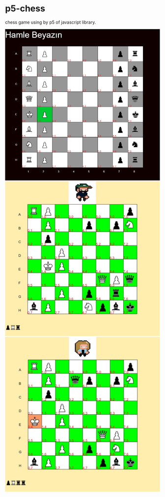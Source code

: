 # p5-chess
chess game using by p5 of javascript library.

![image1](screenshots/default_game_board.jpg)
![image2](screenshots/player1.jpg)
![image3](screenshots/player2.jpg)